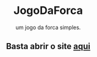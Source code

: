 <div align="center"><h1> JogoDaForca</div>
<div align="center">um jogo da forca simples.</div>

<div align="center"><h2>Basta abrir o site <a href="https://capitaozila.github.io/JogoDaForca/html/jogoforca.html">aqui</a></h2></div>
